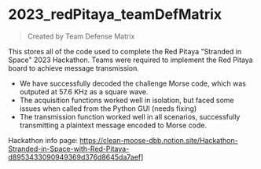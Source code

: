 # 2023_redPitaya_teamDefMatrix

> Created by Team Defense Matrix

This stores all of the code used to complete the Red Pitaya "Stranded in Space" 2023 Hackathon. Teams were required to implement the Red Pitaya board to achieve message transmission. 

 - We have successfully decoded the challenge Morse code, which was outputed at 57.6 KHz as a square wave.
 - The acquisition functions worked well in isolation, but faced some issues when called from the Python GUI (needs fixing)
 - The transmission function worked well in all scenarios, successfully transmitting a plaintext message encoded to Morse code.

Hackathon info page: 
https://clean-moose-dbb.notion.site/Hackathon-Stranded-in-Space-with-Red-Pitaya-d8953433090949369d376d8645da7aef]
